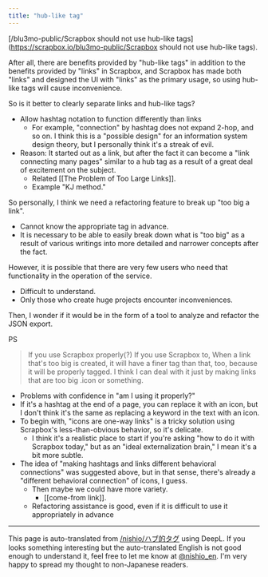 ```yaml
---
title: "hub-like tag"
---
```


[/blu3mo-public/Scrapbox should not use hub-like tags](https://scrapbox.io/blu3mo-public/Scrapbox should not use hub-like tags).

After all, there are benefits provided by "hub-like tags" in addition to the benefits provided by "links" in Scrapbox, and Scrapbox has made both "links" and designed the UI with "links" as the primary usage, so using hub-like tags will cause inconvenience.

So is it better to clearly separate links and hub-like tags?
- Allow hashtag notation to function differently than links
    - For example, "connection" by hashtag does not expand 2-hop, and so on.
I think this is a "possible design" for an information system design theory, but I personally think it's a streak of evil.
- Reason: It started out as a link, but after the fact it can become a "link connecting many pages" similar to a hub tag as a result of a great deal of excitement on the subject.
    - Related [[The Problem of Too Large Links]].
    - Example "KJ method."

So personally, I think we need a refactoring feature to break up "too big a link".
- Cannot know the appropriate tag in advance.
- It is necessary to be able to easily break down what is "too big" as a result of various writings into more detailed and narrower concepts after the fact.

However, it is possible that there are very few users who need that functionality in the operation of the service.
- Difficult to understand.
- Only those who create huge projects encounter inconveniences.

Then, I wonder if it would be in the form of a tool to analyze and refactor the JSON export.

PS
> If you use Scrapbox properly(?) If you use Scrapbox to,
>  When a link that's too big is created, it will have a finer tag than that, too, because it will be properly tagged.
>  I think I can deal with it just by making links that are too big .icon or something.
- Problems with confidence in "am I using it properly?"
- If it's a hashtag at the end of a page, you can replace it with an icon, but I don't think it's the same as replacing a keyword in the text with an icon.
- To begin with, "icons are one-way links" is a tricky solution using Scrapbox's less-than-obvious behavior, so it's delicate.
    - I think it's a realistic place to start if you're asking "how to do it with Scrapbox today," but as an "ideal externalization brain," I mean it's a bit more subtle.
- The idea of "making hashtags and links different behavioral connections" was suggested above, but in that sense, there's already a "different behavioral connection" of icons, I guess.
    - Then maybe we could have more variety.
        - [[come-from link]].
    - Refactoring assistance is good, even if it is difficult to use it appropriately in advance

---
This page is auto-translated from [/nishio/ハブ的タグ](https://scrapbox.io/nishio/ハブ的タグ) using DeepL. If you looks something interesting but the auto-translated English is not good enough to understand it, feel free to let me know at [@nishio_en](https://twitter.com/nishio_en). I'm very happy to spread my thought to non-Japanese readers.